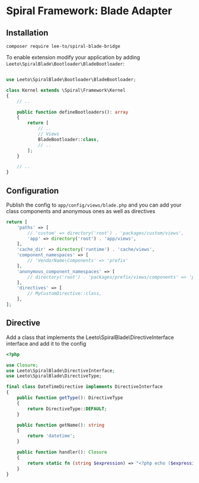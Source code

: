 # Spiral Framework: Blade Adapter

## Installation

```
composer require lee-to/spiral-blade-bridge
```

To enable extension modify your application by adding `Leeto\SpiralBlade\Bootloader\BladeBootloader`:

```php

use Leeto\SpiralBlade\Bootloader\BladeBootloader;

class Kernel extends \Spiral\Framework\Kernel
{
    // ..

    public function defineBootloaders(): array
    {
        return [
            // ..
            // Views
            BladeBootloader::class,
            // ..
        ];
    }

    // ..
}
```

## Configuration

Publish the config to `app/config/views/blade.php`
and you can add your class components and anonymous ones as well as directives

```php
return [
    'paths' => [
        // 'custom' => directory('root') . 'packages/custom/views',
        'app' => directory('root') . 'app/views',
    ],
    'cache_dir' => directory('runtime') . 'cache/views',
    'component_namespaces' => [
        // 'VendorName\Components' => 'prefix'
    ],
    'anonymous_component_namespaces' => [
        // directory('root') . 'packages/prefix/views/components' => 'prefix',
    ],
    'directives' => [
        // MyCustomDirective::class,
    ],
];
```

## Directive

Add a class that implements the Leeto\SpiralBlade\DirectiveInterface interface and add it to the config

```php
<?php

use Closure;
use Leeto\SpiralBlade\DirectiveInterface;
use Leeto\SpiralBlade\DirectiveType;

final class DateTimeDirective implements DirectiveInterface
{
    public function getType(): DirectiveType
    {
        return DirectiveType::DEFAULT;
    }

    public function getName(): string
    {
        return 'datetime';
    }

    public function handler(): Closure
    {
        return static fn (string $expression) => "<?php echo ($expression)->format('m/d/Y H:i'); ?>";
    }
}
```

